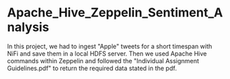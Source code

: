 # Apache_Hive_Zeppelin_Sentiment_Analysis
In this project, we had to ingest "Apple" tweets for a short timespan with NiFi and save them in a local HDFS server. Then we used Apache Hive commands within Zeppelin and followed the "Individual Assignment Guidelines.pdf" to return the required data stated in the pdf. 
